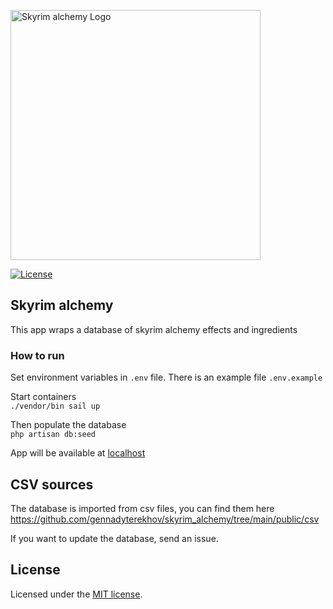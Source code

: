 <p><a href="https://elderscrolls.fandom.com/wiki/Alchemy_(Skyrim)" target="_blank"><img src="https://static.wikia.nocookie.net/elderscrolls/images/b/b9/SkillAlchemy.png/revision/latest?cb=20120513065550" width="400" alt="Skyrim alchemy Logo"></a></p>
<p>
<a href="https://opensource.org/licenses/MIT">
<img src="https://img.shields.io/packagist/l/laravel/framework" alt="License">
</a>
</p>

## Skyrim alchemy

This app wraps a database of skyrim alchemy effects and ingredients

### How to run

Set environment variables in `.env` file. There is an example file `.env.example`  

Start containers  
`./vendor/bin sail up`  
  
Then populate the database  
`php artisan db:seed`


App will be available at  <a href="https://localhost" alt="localhost">localhost</a>

## CSV sources
The database is imported from csv files, you can find them here   
https://github.com/gennadyterekhov/skyrim_alchemy/tree/main/public/csv  
  
If you want to update the database, send an issue.
## License

Licensed under the [MIT license](https://opensource.org/licenses/MIT).
